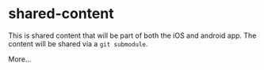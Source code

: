 # shared-content
This is shared content that will be part of both the iOS and android app. The content will be shared via a `git submodule`.

More...
